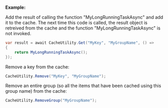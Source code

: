 ﻿**Example:**

Add the result of calling the function "MyLongRunningTaskAsync" and add it to the cache. The next time this code is called, the result object is retreived from the cache and the function "MyLongRunningTaskAsync" is not invoked.

```csharp
var result = await CacheUtility.Get("MyKey", "MyGroupName", () =>
{
	return MyLongRunningTaskAsync();
});
```

Remove a key from the cache:
```csharp
CacheUtility.Remove("MyKey", "MyGroupName");
```

Remove an entire group (so all the items that have been cached using this group name) from the cache:
```csharp
CacheUtility.RemoveGroup("MyGroupName");
```
